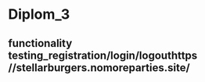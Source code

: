 # Diplom_3
## functionality testing_registration/login/logouthttps //stellarburgers.nomoreparties.site/
